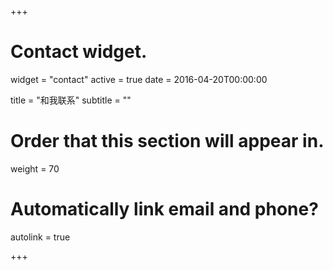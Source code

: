 +++
# Contact widget.
widget = "contact"
active = true
date = 2016-04-20T00:00:00

title = "和我联系"
subtitle = ""

# Order that this section will appear in.
weight = 70

# Automatically link email and phone?
autolink = true

+++

